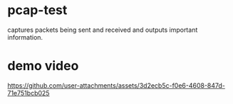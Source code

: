 # pcap-test
captures packets being sent and received and outputs important information.

# demo video
https://github.com/user-attachments/assets/3d2ecb5c-f0e6-4608-847d-71e751bcb025
